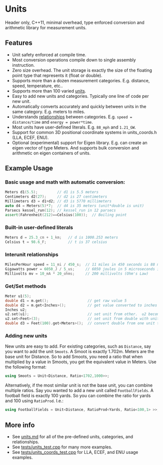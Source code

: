 # Units
Header only, C++11, minimal overhead, type enforced conversion and arithmetic library for measurement units.

## Features
* Unit safety enforced at compile time. 
* Most conversion operations compile down to single assembly instruction.
* Zero size overhead.  The unit storage is exactly the size of the floating point type that represents it (float or double).
* Supports more than a dozen measurement categories.  E.g. distance, speed, temperature, etc..
* Supports more than 100 varied [units](units.md).
* Easy to add new units and categories.  Typically one line of code per new unit.
* Automatically converts accurately and quickly between units in the same category.  E.g. meters to miles.
* Understands [relationships](units.md#relationships) between categories.  E.g. `speed = distance/time` and `energy = power*time`.
* Most units have user-defined literals.  E.g. `88_mph` and `1.21_GW`.
* Support for common 3D positional coordinate systems in units_coords.h (LLA, ECEF, ENU).
* Optional (experimental) support for Eigen library.  E.g. can create an eigen vector of type Meters.  And supports bulk conversion and arithmetic on eigen containers of units.

## Example Usage
### Basic usage and math with automatic conversion:
```c++
Meters d1(5.5);         // d1 is 5.5 meters
Centimeters d2(27);     // d2 is 27 centimeters
Millimeters d3 = d1+d2; // d3 is 5770 millimeters
auto d4 = Meters(5)*7;  // d4 is 35 meters (unit*double is unit)
Parsecs kessel_run(12); // kessel_run in 12 parsecs  
assert(Fahrenheit(212)==Celsius(100));  // Boiling point
```

### Built-in user-defined literals
```c++
Meters d = 25.3_cm + 1_km;   // d is 1000.253 meters
Celsius t = 98.6_F;          // t is 37 celsius
```

### Interunit relationships
```c++
MilesPerHour speed = 11_mi / 450_s;  // 11 miles in 450 seconds is 88 mph
Gigawatts power = 6050_J / 5_us;     // 6050 joules in 5 microseconds is 1.21 gigawatts
Millivolts mv = 10_mA * 20_ohms;     // 200 millivolts (Ohm's Law)
```

### Get/Set methods
```c++
Meter u1(5);
double d1 = m.get();                  // get raw value 5
double d2 = m.get<Inches>();          // get value converted to inches (196.85)
Inches u2;        
u2.set(u1);                           // set unit from other.  u2 becomes 196.85 inches
u2.set<Feet>(3);                      // set unit from double with unit template param.  u2 becomes 36 inches.
double d3 = Feet(100).get<Meters>();  // convert double from one unit to another (d3 becomes 30.48)
```

### Adding new units
New units are easy to add.  For existing categories, such as `Distance`, say you want to add the unit `Smoots`.  A Smoot
is exactly 1.702m.  Meters are the base unit for Distance.  So to add Smoots, you need a ratio that when multiplied
by a value in Smoots, you get the equivalent value in Meters.  Use the following format: 
```c++
using Smoots = Unit<Distance, Ratio<1702,1000>>;
```
Alternatively, if the most similar unit is not the base unit, you can combine multiple ratios.  Say you wanted to add
a new unit called `FootballFields`.  A football field is exactly 100 yards.  So you can combine the ratio for yards and
100 using `RatioProd`.  I.e.:
```c++
using FootballFields = Unit<Distance, RatioProd<Yards, Ratio<100,1> >>;
```

## More info
* See [units.md](units.md) for all of the pre-defined units, categories, and relationships.
* See [tests/units_test.cpp](tests/units_test.cpp) for many more examples.
* See [tests/units_coords_test.cpp](tests/units_coords_test.cpp) for LLA, ECEF, and ENU usage examples.
